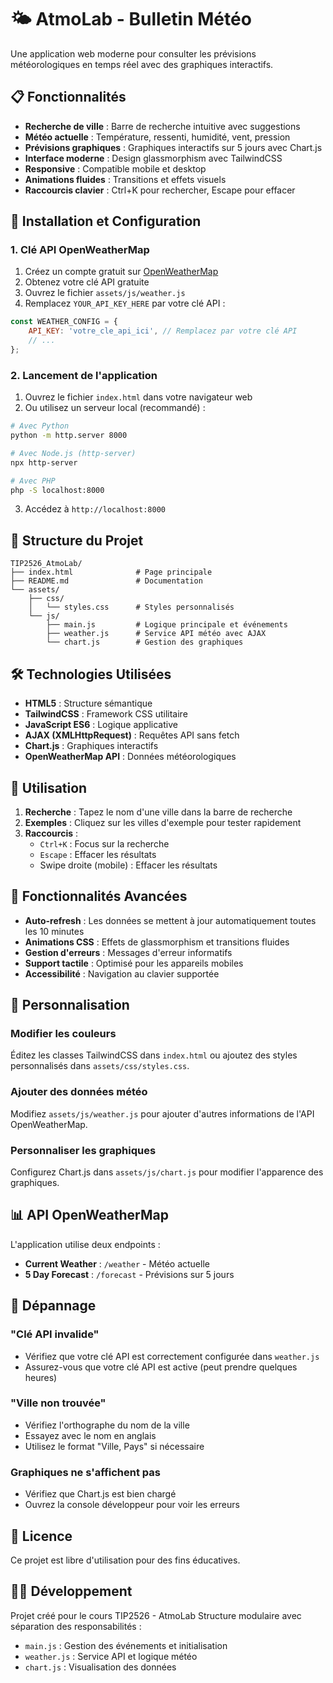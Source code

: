 # 🌤️ AtmoLab - Bulletin Météo

Une application web moderne pour consulter les prévisions météorologiques en temps réel avec des graphiques interactifs.

## 📋 Fonctionnalités

- **Recherche de ville** : Barre de recherche intuitive avec suggestions
- **Météo actuelle** : Température, ressenti, humidité, vent, pression
- **Prévisions graphiques** : Graphiques interactifs sur 5 jours avec Chart.js
- **Interface moderne** : Design glassmorphism avec TailwindCSS
- **Responsive** : Compatible mobile et desktop
- **Animations fluides** : Transitions et effets visuels
- **Raccourcis clavier** : Ctrl+K pour rechercher, Escape pour effacer

## 🚀 Installation et Configuration

### 1. Clé API OpenWeatherMap

1. Créez un compte gratuit sur [OpenWeatherMap](https://openweathermap.org/api)
2. Obtenez votre clé API gratuite
3. Ouvrez le fichier `assets/js/weather.js`
4. Remplacez `YOUR_API_KEY_HERE` par votre clé API :

```javascript
const WEATHER_CONFIG = {
    API_KEY: 'votre_cle_api_ici', // Remplacez par votre clé API
    // ...
};
```

### 2. Lancement de l'application

1. Ouvrez le fichier `index.html` dans votre navigateur web
2. Ou utilisez un serveur local (recommandé) :

```bash
# Avec Python
python -m http.server 8000

# Avec Node.js (http-server)
npx http-server

# Avec PHP
php -S localhost:8000
```

3. Accédez à `http://localhost:8000`

## 📁 Structure du Projet

```
TIP2526_AtmoLab/
├── index.html              # Page principale
├── README.md               # Documentation
└── assets/
    ├── css/
    │   └── styles.css      # Styles personnalisés
    └── js/
        ├── main.js         # Logique principale et événements
        ├── weather.js      # Service API météo avec AJAX
        └── chart.js        # Gestion des graphiques
```

## 🛠️ Technologies Utilisées

- **HTML5** : Structure sémantique
- **TailwindCSS** : Framework CSS utilitaire
- **JavaScript ES6** : Logique applicative
- **AJAX (XMLHttpRequest)** : Requêtes API sans fetch
- **Chart.js** : Graphiques interactifs
- **OpenWeatherMap API** : Données météorologiques

## 📱 Utilisation

1. **Recherche** : Tapez le nom d'une ville dans la barre de recherche
2. **Exemples** : Cliquez sur les villes d'exemple pour tester rapidement
3. **Raccourcis** :
   - `Ctrl+K` : Focus sur la recherche
   - `Escape` : Effacer les résultats
   - Swipe droite (mobile) : Effacer les résultats

## 🎨 Fonctionnalités Avancées

- **Auto-refresh** : Les données se mettent à jour automatiquement toutes les 10 minutes
- **Animations CSS** : Effets de glassmorphism et transitions fluides
- **Gestion d'erreurs** : Messages d'erreur informatifs
- **Support tactile** : Optimisé pour les appareils mobiles
- **Accessibilité** : Navigation au clavier supportée

## 🔧 Personnalisation

### Modifier les couleurs
Éditez les classes TailwindCSS dans `index.html` ou ajoutez des styles personnalisés dans `assets/css/styles.css`.

### Ajouter des données météo
Modifiez `assets/js/weather.js` pour ajouter d'autres informations de l'API OpenWeatherMap.

### Personnaliser les graphiques
Configurez Chart.js dans `assets/js/chart.js` pour modifier l'apparence des graphiques.

## 📊 API OpenWeatherMap

L'application utilise deux endpoints :
- **Current Weather** : `/weather` - Météo actuelle
- **5 Day Forecast** : `/forecast` - Prévisions sur 5 jours

## 🐛 Dépannage

### "Clé API invalide"
- Vérifiez que votre clé API est correctement configurée dans `weather.js`
- Assurez-vous que votre clé API est active (peut prendre quelques heures)

### "Ville non trouvée"
- Vérifiez l'orthographe du nom de la ville
- Essayez avec le nom en anglais
- Utilisez le format "Ville, Pays" si nécessaire

### Graphiques ne s'affichent pas
- Vérifiez que Chart.js est bien chargé
- Ouvrez la console développeur pour voir les erreurs

## 📄 Licence

Ce projet est libre d'utilisation pour des fins éducatives.

## 👨‍💻 Développement

Projet créé pour le cours TIP2526 - AtmoLab
Structure modulaire avec séparation des responsabilités :
- `main.js` : Gestion des événements et initialisation
- `weather.js` : Service API et logique météo
- `chart.js` : Visualisation des données